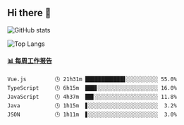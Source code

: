 ## Hi there 👋

![GitHub stats](https://github-readme-stats.orilight.top/api?username=orilights)

![Top Langs](https://github-readme-stats.orilight.top/api/top-langs/?username=orilights&layout=compact)

<!-- waka-box start -->
#### <a href="https://gist.github.com/92c8d5b388768c10efcba86e82b7c4fb" target="_blank">📊 每周工作报告</a>
```text
Vue.js         🕓 21h31m ████████████▋░░░░░░░░░░ 55.0%
TypeScript     🕓 6h15m  ███▋░░░░░░░░░░░░░░░░░░░ 16.0%
JavaScript     🕓 4h37m  ██▋░░░░░░░░░░░░░░░░░░░░ 11.8%
Java           🕓 1h15m  ▋░░░░░░░░░░░░░░░░░░░░░░  3.2%
JSON           🕓 1h11m  ▋░░░░░░░░░░░░░░░░░░░░░░  3.0%
```
<!-- Powered by https://github.com/journey-ad/waka-box-go . -->
<!-- waka-box end -->
